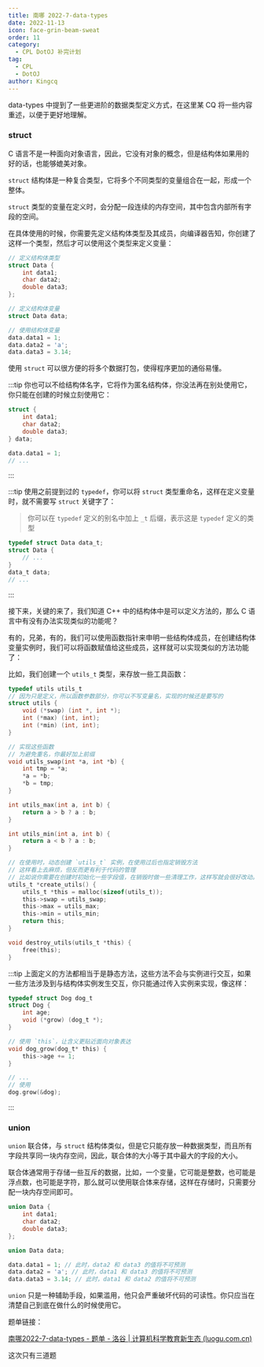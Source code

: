 ```yaml
---
title: 南哪 2022-7-data-types
date: 2022-11-13
icon: face-grin-beam-sweat
order: 11
category:
  - CPL DotOJ 补完计划
tag:
  - CPL
  - DotOJ
author: Kingcq
---
```


data-types 中提到了一些更进阶的数据类型定义方式，在这里某 CQ 将一些内容重述，以便于更好地理解。

### struct

C 语言不是一种面向对象语言，因此，它没有对象的概念，但是结构体如果用的好的话，也能够媲美对象。

`struct` 结构体是一种复合类型，它将多个不同类型的变量组合在一起，形成一个整体。

`struct` 类型的变量在定义时，会分配一段连续的内存空间，其中包含内部所有字段的空间。

在具体使用的时候，你需要先定义结构体类型及其成员，向编译器告知，你创建了这样一个类型，然后才可以使用这个类型来定义变量：

```c
// 定义结构体类型
struct Data {
    int data1;
    char data2;
    double data3;
};

// 定义结构体变量
struct Data data;

// 使用结构体变量
data.data1 = 1;
data.data2 = 'a';
data.data3 = 3.14;
```

使用 `struct` 可以很方便的将多个数据打包，使得程序更加的通俗易懂。

:::tip
你也可以不给结构体名字，它将作为匿名结构体，你没法再在别处使用它，你只能在创建的时候立刻使用它：

```c
struct {
    int data1;
    char data2;
    double data3;
} data;

data.data1 = 1;
// ...
```
:::

:::tip
使用之前提到过的 `typedef`，你可以将 `struct` 类型重命名，这样在定义变量时，就不需要写 `struct` 关键字了：
> 你可以在 `typedef` 定义的别名中加上 `_t` 后缀，表示这是 `typedef` 定义的类型

```c
typedef struct Data data_t;
struct Data {
    // ...
}
data_t data;
// ...
```
:::

接下来，关键的来了，我们知道 C++ 中的结构体中是可以定义方法的，那么 C 语言中有没有办法实现类似的功能呢？

有的，兄弟，有的，我们可以使用函数指针来申明一些结构体成员，在创建结构体变量实例时，我们可以将函数赋值给这些成员，这样就可以实现类似的方法功能了：

比如，我们创建一个 `utils_t` 类型，来存放一些工具函数：

```c
typedef utils utils_t
// 因为只是定义，所以函数参数部分，你可以不写变量名，实现的时候还是要写的
struct utils {
    void (*swap) (int *, int *);
    int (*max) (int, int);
    int (*min) (int, int);
}

// 实现这些函数
// 为避免重名，你最好加上前缀
void utils_swap(int *a, int *b) {
    int tmp = *a;
    *a = *b;
    *b = tmp;
}

int utils_max(int a, int b) {
    return a > b ? a : b;
}

int utils_min(int a, int b) {
    return a < b ? a : b;
}

// 在使用时，动态创建 `utils_t` 实例，在使用过后也指定销毁方法
// 这样看上去麻烦，但反而更有利于代码的管理
// 比如说你需要在创建时初始化一些字段值，在销毁时做一些清理工作，这样写就会很好改动。
utils_t *create_utils() {
    utils_t *this = malloc(sizeof(utils_t));
    this->swap = utils_swap;
    this->max = utils_max;
    this->min = utils_min;
    return this;
}

void destroy_utils(utils_t *this) {
    free(this);
}
```

:::tip
上面定义的方法都相当于是静态方法，这些方法不会与实例进行交互，如果一些方法涉及到与结构体实例发生交互，你只能通过传入实例来实现，像这样：

```c
typedef struct Dog dog_t
struct Dog {
    int age;
    void (*grow) (dog_t *);
}

// 使用 `this`，让含义更贴近面向对象表达
void dog_grow(dog_t* this) {
    this->age += 1;
}

// ...
// 使用
dog.grow(&dog);
```
:::

### union

`union` 联合体，与 `struct` 结构体类似，但是它只能存放一种数据类型，而且所有字段共享同一块内存空间，因此，联合体的大小等于其中最大的字段的大小。

联合体通常用于存储一些互斥的数据，比如，一个变量，它可能是整数，也可能是浮点数，也可能是字符，那么就可以使用联合体来存储，这样在存储时，只需要分配一块内存空间即可。

```c
union Data {
    int data1;
    char data2;
    double data3;
};

union Data data;

data.data1 = 1; // 此时，data2 和 data3 的值将不可预测
data.data2 = 'a'; // 此时，data1 和 data3 的值将不可预测
data.data3 = 3.14; // 此时，data1 和 data2 的值将不可预测
```

`union` 只是一种辅助手段，如果滥用，他只会严重破坏代码的可读性。你只应当在清楚自己到底在做什么的时候使用它。

题单链接：

[南哪2022-7-data-types - 题单 - 洛谷 | 计算机科学教育新生态 (luogu.com.cn)](https://www.luogu.com.cn/training/249952)

这次只有三道题
